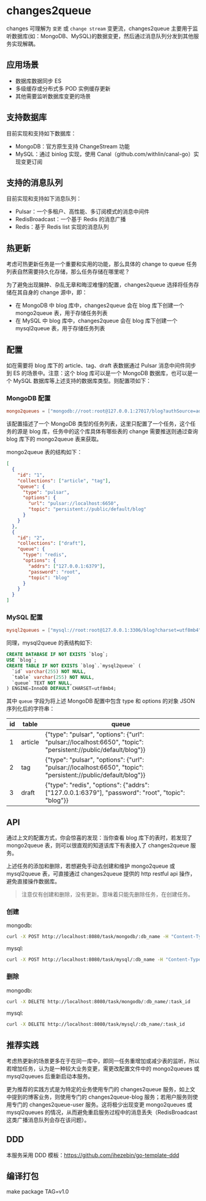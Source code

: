 # changes2queue

changes 可理解为 `变更` 或 `change stream` 变更流，changes2queue 主要用于监听数据库(如：MongoDB、MySQL)的数据变更，然后通过消息队列分发到其他服务实现解耦。

## 应用场景

- 数据库数据同步 ES
- 多级缓存或分布式多 POD 实例缓存更新
- 其他需要监听数据库变更的场景

## 支持数据库

目前实现和支持如下数据库：

- MongoDB：官方原生支持 ChangeStream 功能
- MySQL：通过 binlog 实现，使用 Canal（github.com/withlin/canal-go）实现变更订阅

## 支持的消息队列

目前实现和支持如下消息队列：

- Pulsar：一个多租户、高性能、多订阅模式的消息中间件
- RedisBroadcast：一个基于 Redis 的消息广播
- Redis：基于 Redis list 实现的消息队列

## 热更新

考虑可热更新任务是一个重要和实用的功能，那么具体的 change to queue 任务列表自然需要持久化存储，那么任务存储在哪里呢？

为了避免出现臃肿、杂乱无章和晦涩难懂的配置，changes2queue 选择将任务存储在其自身的 change 源中，即：

- 在 MongoDB 中 blog 库中，changes2queue 会在 blog 库下创建一个 mongo2queue 表，用于存储任务列表
- 在 MySQL 中 blog 库中，changes2queue 会在 blog 库下创建一个 mysql2queue 表，用于存储任务列表

## 配置

如在需要将 blog 库下的 article、tag、draft 表数据通过 Pulsar 消息中间件同步到 ES 的场景中。注意：这个 blog 库可以是一个 MongoDB 数据库，也可以是一个 MySQL 数据库等上述支持的数据库类型。则配置项如下：

### MongoDB 配置

```toml
mongo2queues = ["mongodb://root:root@127.0.0.1:27017/blog?authSource=admin&replicaSet=hezebin"]
```

该配置描述了一个 MongoDB 类型的任务列表，这里只配置了一个任务，这个任务的源是 blog 库，任务中的这个库具体有哪些表的 change 需要推送则通过查询 blog 库下的 mongo2queue 表来获取。

mongo2queue 表的结构如下：

```json
[
  {
    "id": "1",
    "collections": ["article", "tag"],
    "queue": {
      "type": "pulsar",
      "options": {
        "url": "pulsar://localhost:6650",
        "topic": "persistent://public/default/blog"
      }
    }
  },
  {
    "id": "2",
    "collections": ["draft"],
    "queue": {
      "type": "redis",
      "options": {
        "addrs": ["127.0.0.1:6379"],
        "password": "root",
        "topic": "blog"
      }
    }
  }
]
```

### MySQL 配置

```toml
mysql2queues = ["mysql://root:root@127.0.0.1:3306/blog?charset=utf8mb4"]
```

同理，mysql2queue 的表结构如下:

```sql
CREATE DATABASE IF NOT EXISTS `blog`;
USE `blog`;
CREATE TABLE IF NOT EXISTS `blog`.`mysql2queue` (
  `id` varchar(255) NOT NULL,
  `table` varchar(255) NOT NULL,
  `queue` TEXT NOT NULL,
) ENGINE=InnoDB DEFAULT CHARSET=utf8mb4;
```

其中 `queue` 字段为将上述 MongoDB 配置中包含 type 和 options 的对象 JSON 序列化后的字符串：

| id  | table   | queue                                                                                                          |
| --- | ------- | -------------------------------------------------------------------------------------------------------------- |
| 1   | article | {"type": "pulsar", "options": {"url": "pulsar://localhost:6650", "topic": "persistent://public/default/blog"}} |
| 2   | tag     | {"type": "pulsar", "options": {"url": "pulsar://localhost:6650", "topic": "persistent://public/default/blog"}} |
| 3   | draft   | {"type": "redis", "options": {"addrs": ["127.0.0.1:6379"], "password": "root", "topic": "blog"}}               |

## API

通过上文的配置方式，你会惊喜的发现：当你查看 blog 库下的表时，若发现了 mongo2queue 表，则可以很直观的知道该库下有表接入了 changes2queue 服务。

上述任务的添加和删除，若想避免手动去创建和维护 mongo2queue 或 mysql2queue 表，可直接通过 changes2queue 提供的 http restful api 操作，避免直接操作数据库。

> 注意仅有创建和删除，没有更新。意味着只能先删除任务，在创建任务。

### 创建

mongodb:

```bash
curl -X POST http://localhost:8080/task/mongodb/:db_name -H "Content-Type: application/json" -d '{"tables": ["article", "tag"], "queue": {"type": "pulsar", "options": {"url": "pulsar://localhost:6650", "topic": "persistent://public/default/blog"}}}'
```

mysql:

```bash
curl -X POST http://localhost:8080/task/mysql/:db_name -H "Content-Type: application/json" -d '{"tables": ["article", "tag"], "queue": {"type": "pulsar", "options": {"url": "pulsar://localhost:6650", "topic": "persistent://public/default/blog"}}}'
```

### 删除

mongodb:

```bash
curl -X DELETE http://localhost:8080/task/mongodb/:db_name/:task_id
```

mysql:

```bash
curl -X DELETE http://localhost:8080/task/mysql/:db_name/:task_id
```

## 推荐实践

考虑热更新的场景更多在于在同一库中，即同一任务重增加或减少表的监听，所以若增加任务，认为是一种较大业务变更，需更改配置文件中的 mongo2queues 或 mysql2queues 后重新启动本服务。

更为推荐的实践方式是为特定的业务使用专门的 changes2queue 服务，如上文中提到的博客业务，则使用专门的 changes2queue-blog 服务；若用户服务则使用专门的 changes2queue-user 服务。这将极少出现变更 mongo2queues 或 mysql2queues 的情况，从而避免重启服务过程中的消息丢失（RedisBroadcast 这类广播消息队列会存在该问题）。

## DDD

本服务采用 DDD 模板：https://github.com/ihezebin/go-template-ddd

## 编译打包

make package TAG=v1.0
